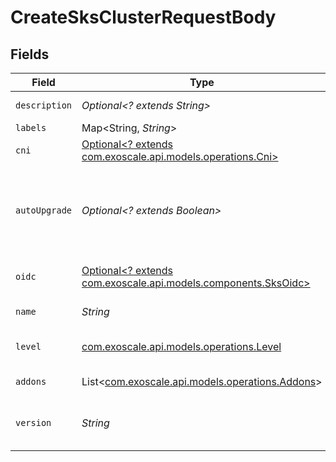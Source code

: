 # CreateSksClusterRequestBody


## Fields

| Field                                                                                                | Type                                                                                                 | Required                                                                                             | Description                                                                                          |
| ---------------------------------------------------------------------------------------------------- | ---------------------------------------------------------------------------------------------------- | ---------------------------------------------------------------------------------------------------- | ---------------------------------------------------------------------------------------------------- |
| `description`                                                                                        | *Optional<? extends String>*                                                                         | :heavy_minus_sign:                                                                                   | Cluster description                                                                                  |
| `labels`                                                                                             | Map<String, *String*>                                                                                | :heavy_minus_sign:                                                                                   | N/A                                                                                                  |
| `cni`                                                                                                | [Optional<? extends com.exoscale.api.models.operations.Cni>](../../models/operations/Cni.md)         | :heavy_minus_sign:                                                                                   | Cluster CNI                                                                                          |
| `autoUpgrade`                                                                                        | *Optional<? extends Boolean>*                                                                        | :heavy_minus_sign:                                                                                   | Enable auto upgrade of the control plane to the latest patch version available                       |
| `oidc`                                                                                               | [Optional<? extends com.exoscale.api.models.components.SksOidc>](../../models/components/SksOidc.md) | :heavy_minus_sign:                                                                                   | SKS Cluster OpenID config map                                                                        |
| `name`                                                                                               | *String*                                                                                             | :heavy_check_mark:                                                                                   | Cluster name                                                                                         |
| `level`                                                                                              | [com.exoscale.api.models.operations.Level](../../models/operations/Level.md)                         | :heavy_check_mark:                                                                                   | Cluster service level                                                                                |
| `addons`                                                                                             | List<[com.exoscale.api.models.operations.Addons](../../models/operations/Addons.md)>                 | :heavy_minus_sign:                                                                                   | Cluster addons                                                                                       |
| `version`                                                                                            | *String*                                                                                             | :heavy_check_mark:                                                                                   | Control plane Kubernetes version                                                                     |